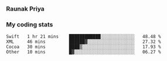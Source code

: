 ### Raunak Priya

### My coding stats

<!--START_SECTION:waka-->
```text
Swift   1 hr 21 mins    ████████████░░░░░░░░░░░░░   48.48 % 
XML     46 mins         ██████▓░░░░░░░░░░░░░░░░░░   27.32 % 
Cocoa   30 mins         ████▒░░░░░░░░░░░░░░░░░░░░   17.93 % 
Other   10 mins         █▓░░░░░░░░░░░░░░░░░░░░░░░   06.27 % 
```
<!--END_SECTION:waka-->
